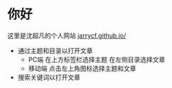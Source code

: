 # 你好

这里是沈超凡的个人网站 [jarrycf.github.io/](jarrycf.github.io/)

- 通过主题和目录以打开文章
  - PC端 在上方标签栏选择主题 在左侧目录选择文章
  - 移动端 点击左上角图标选择主题和文章
- 搜索关键词以打开文章
